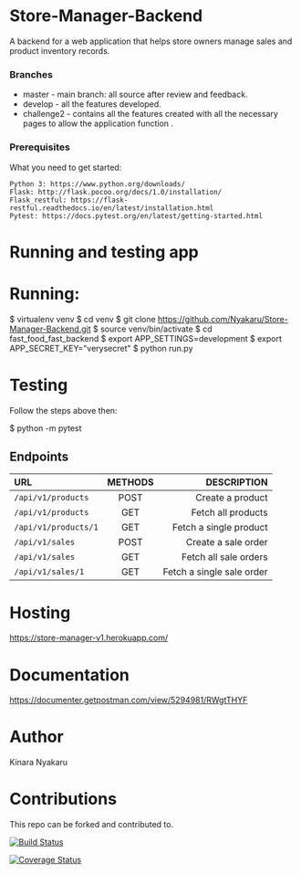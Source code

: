 # Store-Manager-Backend
A backend for a web application that helps store owners manage sales and product inventory records.

### Branches
* master - main branch: all source after review and feedback.
* develop - all the features developed.
* challenge2 - contains all the features created with all the necessary pages to allow the application function .


### Prerequisites
What you need to get started:
    
    Python 3: https://www.python.org/downloads/
    Flask: http://flask.pocoo.org/docs/1.0/installation/
    Flask_restful: https://flask-restful.readthedocs.io/en/latest/installation.html
    Pytest: https://docs.pytest.org/en/latest/getting-started.html
    


# Running and testing app
# Running:

$ virtualenv venv
$ cd venv
$ git clone https://github.com/Nyakaru/Store-Manager-Backend.git
$ source venv/bin/activate
$ cd fast_food_fast_backend
$ export APP_SETTINGS=development
$ export APP_SECRET_KEY="verysecret"
$ python run.py


# Testing

Follow the steps above then:

$ python -m pytest

## Endpoints

| URL                  | METHODS   | DESCRIPTION              |
| :---                 |     :---: |          ---:            |
| `/api/v1/products`   | POST      | Create a product         |
| `/api/v1/products`   | GET       | Fetch all products       |
| `/api/v1/products/1` | GET       | Fetch a single product   | 
| `/api/v1/sales`      | POST      | Create a sale order      |
| `/api/v1/sales`      | GET       | Fetch all sale orders    |
| `/api/v1/sales/1`    | GET       | Fetch a single sale order|


# Hosting 
https://store-manager-v1.herokuapp.com/

# Documentation
https://documenter.getpostman.com/view/5294981/RWgtTHYF

# Author

Kinara Nyakaru

# Contributions

This repo can be forked and contributed to.

[![Build Status](https://travis-ci.org/Nyakaru/Store-Manager-Backend.svg?branch=develop)](https://travis-ci.org/Nyakaru/Store-Manager-Backend)

[![Coverage Status](https://coveralls.io/repos/github/Nyakaru/Store-Manager-Backend/badge.svg)](https://coveralls.io/github/Nyakaru/Store-Manager-Backend)

